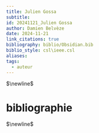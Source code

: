 ```yaml
---
title: Julien Gossa
subtitle: 
id: 20241121_Julien Gossa
author: Damien Belvèze
date: 2024-11-21
link_citations: true
bibliography: biblio/Obsidian.bib
biblio_style: csl\ieee.csl
aliases: 
tags:
  - auteur
---
```




$\newline$
# bibliographie
$\newline$






